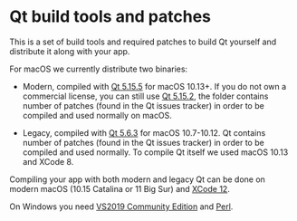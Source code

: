 # Qt build tools and patches

This is a set of build tools and required patches to build Qt yourself and distribute it along with your app.

For macOS we currently distribute two binaries:

- Modern, compiled with [Qt 5.15.5](5.15.5) for macOS 10.13+. If you do not own a commercial license, you can still use [Qt 5.15.2](5.15.2), the folder contains number of patches (found in the Qt issues tracker) in order to be compiled and used normally on macOS.

- Legacy, compiled with [Qt 5.6.3](5.6.3) for macOS 10.7-10.12. Qt contains number of patches (found in the Qt issues tracker) in order to be compiled and used normally. To compile Qt itself we used macOS 10.13 and XCode 8. 

Compiling your app with both modern and legacy Qt can be done on modern macOS (10.15 Catalina or 11 Big Sur) and [XCode 12](https://apps.apple.com/us/app/xcode/id497799835?mt=12).

On Windows you need [VS2019 Community Edition](https://visualstudio.microsoft.com/downloads/) and [Perl](https://strawberryperl.com/).

